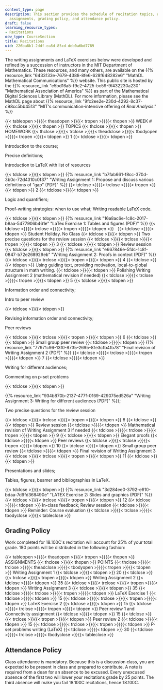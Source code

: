 ```yaml
---
content_type: page
description: This section provides the schedule of recitation topics, associated homework
  assignments, grading policy, and attendance policy.
draft: false
learning_resource_types:
- Recitations
ocw_type: CourseSection
title: Recitations
uid: 226ba8b1-2ddf-ea8d-85cd-deb0a6bd7789
---
```

The writing assignments and LaTeX exercises below were developed and refined by a succession of instructors in the MIT Department of Mathematics. These resources, and many others, are available on the {{% resource_link "6433133e-7679-4388-8fe6-628f648282e6" "MathDL Mathematical Communications" %}} website. This public site is hosted by the {{% resource_link "e5bd16a5-f9c2-4725-bc59-9f432230a230" "Mathematical Association of America" %}} as part of the Mathematical Digital Sciences Library (MathDL). For more information, please see the MathDL page about {{% resource_link "9fc2ee2e-230d-4292-8c37-c98cc5bb4513" "MIT's communication-intensive offering of *Real Analysis*." %}}

{{< tableopen >}}{{< theadopen >}}{{< tropen >}}{{< thopen >}}
WEEK #
{{< thclose >}}{{< thopen >}}
TOPICS
{{< thclose >}}{{< thopen >}}
HOMEWORK
{{< thclose >}}{{< trclose >}}{{< theadclose >}}{{< tbodyopen >}}{{< tropen >}}{{< tdopen >}}
1
{{< tdclose >}}{{< tdopen >}}

Introduction to the course;

Precise definitions;

Introduction to LaTeX with list of resources

{{< tdclose >}}{{< tdopen >}}
{{% resource_link "b7fab661-f8cc-370d-3b0c-72d4310c0f37" "Writing Assignment 1: Propose and discuss various definitions of \"gap\" (PDF)" %}}
{{< tdclose >}}{{< trclose >}}{{< tropen >}}{{< tdopen >}}
2
{{< tdclose >}}{{< tdopen >}}

Logic and quantifiers;

Proof-writing strategies: when to use what; Writing readable LaTeX code.

{{< tdclose >}}{{< tdopen >}}
{{% resource_link "16a8ac6e-1c8c-2017-b8aa-5477906b461e" "LaTex Exercise 1: Tables and figures (PDF)" %}}
{{< tdclose >}}{{< trclose >}}{{< tropen >}}{{< tdopen >}}
 
{{< tdclose >}}{{< tdopen >}}
Student Holiday. No Class
{{< tdclose >}}{{< tdopen >}}
Two precise questions for the review session
{{< tdclose >}}{{< trclose >}}{{< tropen >}}{{< tdopen >}}
3
{{< tdclose >}}{{< tdopen >}}
Review session
{{< tdclose >}}{{< tdopen >}}
{{% resource_link "e667846e-5fdc-1c8f-0847-b72e268929eb" "Writing Assignment 2: Proofs in context (PDF)" %}}
{{< tdclose >}}{{< trclose >}}{{< tropen >}}{{< tdopen >}}
4
{{< tdclose >}}{{< tdopen >}}
Using guiding text, providing motivation, local-to-global structure in math writing.
{{< tdclose >}}{{< tdopen >}}
Polishing Writing Assignment 2 (mathematical revision if needed)
{{< tdclose >}}{{< trclose >}}{{< tropen >}}{{< tdopen >}}
5
{{< tdclose >}}{{< tdopen >}}

Information order and connectivity;

Intro to peer review

{{< tdclose >}}{{< tdopen >}}

Revising information order and connectivity;

Peer reviews

{{< tdclose >}}{{< trclose >}}{{< tropen >}}{{< tdopen >}}
6
{{< tdclose >}}{{< tdopen >}}
Small group peer review
{{< tdclose >}}{{< tdopen >}}
{{% resource_link "77971c96-13f0-8735-2695-81e3cfb4fb78" "Final revision of Writing Assignment 2 (PDF)" %}}
{{< tdclose >}}{{< trclose >}}{{< tropen >}}{{< tdopen >}}
7
{{< tdclose >}}{{< tdopen >}}

Writing for different audiences;

Commenting on p-set problems

{{< tdclose >}}{{< tdopen >}}

{{% resource_link "934b870b-2137-477f-0169-429075ed526a" "Writing Assignment 3: Writing for different audiences (PDF)" %}};

Two precise questions for the review session

{{< tdclose >}}{{< trclose >}}{{< tropen >}}{{< tdopen >}}
8
{{< tdclose >}}{{< tdopen >}}
Review session
{{< tdclose >}}{{< tdopen >}}
Mathematical revision of Writing Assignment 3 if needed
{{< tdclose >}}{{< trclose >}}{{< tropen >}}{{< tdopen >}}
9
{{< tdclose >}}{{< tdopen >}}
Elegant proofs
{{< tdclose >}}{{< tdopen >}}
Peer reviews
{{< tdclose >}}{{< trclose >}}{{< tropen >}}{{< tdopen >}}
10
{{< tdclose >}}{{< tdopen >}}
Small group peer review
{{< tdclose >}}{{< tdopen >}}
Final revision of Writing Assignment 3
{{< tdclose >}}{{< trclose >}}{{< tropen >}}{{< tdopen >}}
11
{{< tdclose >}}{{< tdopen >}}

Presentations and slides;

Tables, figures, beamer and bibliographies in LaTeX.

{{< tdclose >}}{{< tdopen >}}
{{% resource_link "3d284ee0-3792-e910-bdaa-7d9fd368490e" "LATEX Exercise 2: Slides and graphics (PDF)" %}}
{{< tdclose >}}{{< trclose >}}{{< tropen >}}{{< tdopen >}}
12
{{< tdclose >}}{{< tdopen >}}
In-class feedback; Review session
{{< tdclose >}}{{< tdopen >}}
Reminder: Course evaluation
{{< tdclose >}}{{< trclose >}}{{< tbodyclose >}}{{< tableclose >}}

## Grading Policy

Work completed for 18.100C's recitation will account for 25% of your total grade. 180 points will be distributed in the following fashion:

{{< tableopen >}}{{< theadopen >}}{{< tropen >}}{{< thopen >}}
ASSIGNMENTS
{{< thclose >}}{{< thopen >}}
POINTS
{{< thclose >}}{{< trclose >}}{{< theadclose >}}{{< tbodyopen >}}{{< tropen >}}{{< tdopen >}}
Writing Assignment 1
{{< tdclose >}}{{< tdopen >}}
20
{{< tdclose >}}{{< trclose >}}{{< tropen >}}{{< tdopen >}}
Writing Assignment 2
{{< tdclose >}}{{< tdopen >}}
35
{{< tdclose >}}{{< trclose >}}{{< tropen >}}{{< tdopen >}}
Writing Assignment 3
{{< tdclose >}}{{< tdopen >}}
35
{{< tdclose >}}{{< trclose >}}{{< tropen >}}{{< tdopen >}}
LaTeX Exercise 1
{{< tdclose >}}{{< tdopen >}}
15
{{< tdclose >}}{{< trclose >}}{{< tropen >}}{{< tdopen >}}
LaTeX Exercise 2
{{< tdclose >}}{{< tdopen >}}
15
{{< tdclose >}}{{< trclose >}}{{< tropen >}}{{< tdopen >}}
Peer review 1 and Connectivity assignment
{{< tdclose >}}{{< tdopen >}}
15
{{< tdclose >}}{{< trclose >}}{{< tropen >}}{{< tdopen >}}
Peer review 2
{{< tdclose >}}{{< tdopen >}}
15
{{< tdclose >}}{{< trclose >}}{{< tropen >}}{{< tdopen >}}
P-set problems writing (LaTeX)
{{< tdclose >}}{{< tdopen >}}
30
{{< tdclose >}}{{< trclose >}}{{< tbodyclose >}}{{< tableclose >}}

## Attendance Policy

Class attendance is mandatory. Because this is a discussion class, you are expected to be present in class and prepared to contribute. A note is required from a dean for an absence to be excused. Every unexcused absence of the first two will lower your recitations grade by 25 points. The third absence will make you fail 18.100C recitations, hence 18.100C.